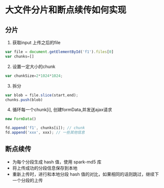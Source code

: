 # 大文件分片和断点续传如何实现

## 分片
1. 获取input 上传之后的file

```js
var file = document.getElementById('f1').files[0]
var chunks=[]
```
2. 设置一定大小的chunk
```js
var chunkSize=2*1024*1024;
```

3. 拆分
```js
var blob = file.slice(start,end);
chunks.push(blob)
```

4. 循环每一个chunk[i], 创建formData,并发送ajax请求
```js
new FormData()

fd.append('f1', chunks[i]); // chunk
fd.append('xxx', xxx); // 一些其他信息
```

## 断点续传
+ 为每个分段生成 hash 值，使用 spark-md5 库
+ 将上传成功的分段信息保存到本地
+ 重新上传时，进行和本地分段 hash 值的对比，如果相同的话则跳过，继续下一个分段的上传